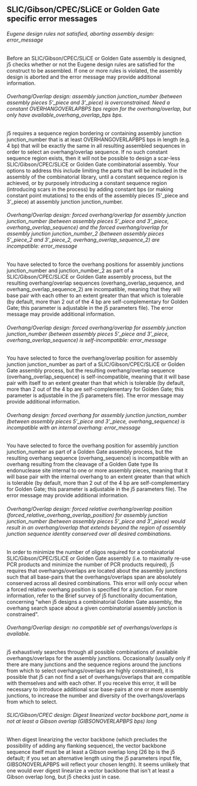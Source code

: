 ## SLIC/Gibson/CPEC/SLiCE or Golden Gate specific error messages

###### Eugene design rules not satisfied, aborting assembly design: error_message
Before an SLIC/Gibson/CPEC/SLiCE or Golden Gate assembly is designed, j5 checks whether or not the Eugene design rules are satisfied for the construct to be assembled. If one or more rules is violated, the assembly design is aborted and the error message may provide additional information. 

###### Overhang/Overlap design: assembly junction junction_number (between assembly pieces 5'_piece and 3'_piece) is overconstrained. Need a constant OVERHANGOVERLAPBPS bps region for the overhang/overlap, but only have available_overhang_overlap_bps bps.
j5 requires a sequence region bordering or containing assembly junction junction_number that is at least OVERHANGOVERLAPBPS bps in length (e.g. 4 bp) that will be exactly the same in all resulting assembled sequences in order to select an overhang/overlap sequence. If no such constant sequence region exists, then it will not be possible to design a scar-less SLIC/Gibson/CPEC/SLiCE or Golden Gate combinatorial assembly. Your options to address this include limiting the parts that will be included in the assembly of the combinatorial library, until a constant sequence region is achieved, or by purposely introducing a constant sequence region (introducing scars in the process) by adding constant bps (or making constant point mutations) to the ends of the assembly pieces (5'_piece and 3'_piece) at assembly junction junction_number.

###### Overhang/Overlap design: forced overhang/overlap for assembly junction junction_number (between assembly pieces 5'_piece and 3'_piece, overhang_overlap_sequence) and the forced overhang/overlap for assembly junction junction_number_2 (between assembly pieces 5'_piece_2 and 3'_piece_2, overhang_overlap_sequence_2) are incompatible: error_message
You have selected to force the overhang positions for assembly junctions junction_number and junction_number_2 as part of a SLIC/Gibson/CPEC/SLiCE or Golden Gate assembly process, but the resulting overhang/overlap sequences (overhang_overlap_sequence, and overhang_overlap_sequence_2) are incompatible, meaning that they will base pair with each other to an extent greater than that which is tolerable (by default, more than 2 out of the 4 bp are self-complementary for Golden Gate; this parameter is adjustable in the j5 parameters file). The error message may provide additional information.

###### Overhang/Overlap design: forced overhang/overlap for assembly junction junction_number (between assembly pieces 5'_piece and 3'_piece, overhang_overlap_sequence) is self-incompatible: error_message
You have selected to force the overhang/overlap position for assembly junction junction_number as part of a SLIC/Gibson/CPEC/SLiCE or Golden Gate assembly process, but the resulting overhang/overlap sequence (overhang_overlap_sequence) is self-incompatible, meaning that it will base pair with itself to an extent greater than that which is tolerable (by default, more than 2 out of the 4 bp are self-complementary for Golden Gate; this parameter is adjustable in the j5 parameters file). The error message may provide additional information.

###### Overhang design: forced overhang for assembly junction junction_number (between assembly pieces 5'_piece and 3'_piece, overhang_sequence) is incompatible with an internal overhang: error_message
You have selected to force the overhang position for assembly junction junction_number as part of a Golden Gate assembly process, but the resulting overhang sequence (overhang_sequence) is incompatible with an overhang resulting from the cleavage of a Golden Gate type IIs endonuclease site internal to one or more assembly pieces, meaning that it will base pair with the internal overhang to an extent greater than that which is tolerable (by default, more than 2 out of the 4 bp are self-complementary for Golden Gate; this parameter is adjustable in the j5 parameters file). The error message may provide additional information.

###### Overhang/Overlap design: forced relative overhang/overlap position (forced_relative_overhang_overlap_position) for assembly junction junction_number (between assembly pieces 5'_piece and 3'_piece) would result in an overhang/overlap that extends beyond the region of assembly junction sequence identity conserved over all desired combinations.
In order to minimize the number of oligos required for a combinatorial SLIC/Gibson/CPEC/SLiCE or Golden Gate assembly (i.e. to maximally re-use PCR products and minimize the number of PCR products required), j5 requires that overhangs/overlaps are located about the assembly junctions such that all base-pairs that the overhangs/overlaps span are absolutely conserved across all desired combinations. This error will only occur when a forced relative overhang position is specified for a junction. For more information, refer to the Brief survey of j5 functionality documentation, concerning "when j5 designs a combinatorial Golden Gate assembly, the overhang search space about a given combinatorial assembly junction is constrained".

###### Overhang/Overlap design: no compatible set of overhangs/overlaps is available.
j5 exhaustively searches through all possible combinations of available overhangs/overlaps for the assembly junctions. Occasionally (usually only if there are many junctions and the sequence regions around the junctions from which to select overhangs/overlaps are highly constrained), it is possible that j5 can not find a set of overhangs/overlaps that are compatible with themselves and with each other. If you receive this error, it will be necessary to introduce additional scar base-pairs at one or more assembly junctions, to increase the number and diversity of the overhangs/overlaps from which to select.

###### SLIC/Gibson/CPEC design: Digest linearized vector backbone part_name is not at least a Gibson overlap (GIBSONOVERLAPBPS bps) long
When digest linearizing the vector backbone (which precludes the possibility of adding any flanking sequence), the vector backbone sequence itself must be at least a Gibson overlap long (26 bp is the j5 default; if you set an alternative length using the j5 parameters input file, GIBSONOVERLAPBPS will reflect your chosen length). It seems unlikely that one would ever digest linearize a vector backbone that isn't at least a Gibson overlap long, but j5 checks just in case.
